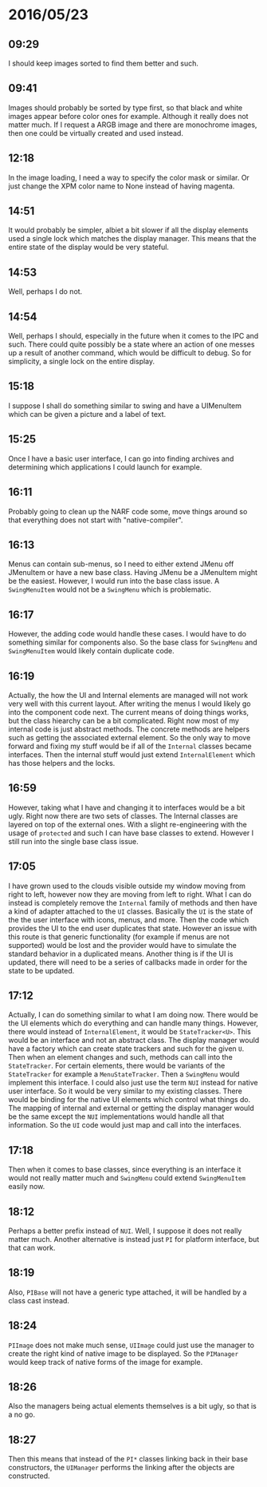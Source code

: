 # 2016/05/23

## 09:29

I should keep images sorted to find them better and such.

## 09:41

Images should probably be sorted by type first, so that black and white images
appear before color ones for example. Although it really does not matter much.
If I request a ARGB image and there are monochrome images, then one could
be virtually created and used instead.

## 12:18

In the image loading, I need a way to specify the color mask or similar. Or
just change the XPM color name to None instead of having magenta.

## 14:51

It would probably be simpler, albiet a bit slower if all the display elements
used a single lock which matches the display manager. This means that the
entire state of the display would be very stateful.

## 14:53

Well, perhaps I do not.

## 14:54

Well, perhaps I should, especially in the future when it comes to the IPC and
such. There could quite possibly be a state where an action of one messes up
a result of another command, which would be difficult to debug. So for
simplicity, a single lock on the entire display.

## 15:18

I suppose I shall do something similar to swing and have a UIMenuItem which
can be given a picture and a label of text.

## 15:25

Once I have a basic user interface, I can go into finding archives and
determining which applications I could launch for example.

## 16:11

Probably going to clean up the NARF code some, move things around so that
everything does not start with "native-compiler".

## 16:13

Menus can contain sub-menus, so I need to either extend JMenu off JMenuItem or
have a new base class. Having JMenu be a JMenuItem might be the easiest.
However, I would run into the base class issue. A `SwingMenuItem` would not be
a `SwingMenu` which is problematic.

## 16:17

However, the adding code would handle these cases. I would have to do something
similar for components also. So the base class for `SwingMenu` and
`SwingMenuItem` would likely contain duplicate code.

## 16:19

Actually, the how the UI and Internal elements are managed will not work very
well with this current layout. After writing the menus I would likely go into
the component code next. The current means of doing things works, but the
class hiearchy can be a bit complicated. Right now most of my internal code is
just abstract methods. The concrete methods are helpers such as getting the
associated external element. So the only way to move forward and fixing my
stuff would be if all of the `Internal` classes became interfaces. Then the
internal stuff would just extend `InternalElement` which has those helpers and
the locks.

## 16:59

However, taking what I have and changing it to interfaces would be a bit ugly.
Right now there are two sets of classes. The Internal classes are layered on
top of the external ones. With a slight re-engineering with the usage of
`protected` and such I can have base classes to extend. However I still run
into the single base class issue.

## 17:05

I have grown used to the clouds visible outside my window moving from right to
left, however now they are moving from left to right. What I can do instead is
completely remove the `Internal` family of methods and then have a kind of
adapter attached to the `UI` classes. Basically the `UI` is the state of the
the user interface with icons, menus, and more. Then the code which provides
the UI to the end user duplicates that state. However an issue with this route
is that generic functionality (for example if menus are not supported) would
be lost and the provider would have to simulate the standard behavior in a
duplicated means. Another thing is if the UI is updated, there will need to be
a series of callbacks made in order for the state to be updated.

## 17:12

Actually, I can do something similar to what I am doing now. There would be
the UI elements which do everything and can handle many things. However, there
would instead of `InternalElement`, it would be `StateTracker<U>`. This would
be an interface and not an abstract class. The display manager would have a
factory which can create state trackers and such for the given `U`. Then
when an element changes and such, methods can call into the `StateTracker`.
For certain elements, there would be variants of the `StateTracker` for example
a `MenuStateTracker`. Then a `SwingMenu` would implement this interface. I
could also just use the term `NUI` instead for native user interface. So it
would be very similar to my existing classes. There would be binding for the
native UI elements which control what things do. The mapping of internal and
external or getting the display manager would be the same except the `NUI`
implementations would handle all that information. So the `UI` code would
just map and call into the interfaces.

## 17:18

Then when it comes to base classes, since everything is an interface it would
not really matter much and `SwingMenu` could extend `SwingMenuItem` easily now.

## 18:12

Perhaps a better prefix instead of `NUI`. Well, I suppose it does not really
matter much. Another alternative is instead just `PI` for platform interface,
but that can work.

## 18:19

Also, `PIBase` will not have a generic type attached, it will be handled by
a class cast instead.

## 18:24

`PIImage` does not make much sense, `UIImage` could just use the manager to
create the right kind of native image to be displayed. So the `PIManager`
would keep track of native forms of the image for example.

## 18:26

Also the managers being actual elements themselves is a bit ugly, so that is a
no go.

## 18:27

Then this means that instead of the `PI*` classes linking back in their
base constructors, the `UIManager` performs the linking after the objects
are constructed.

